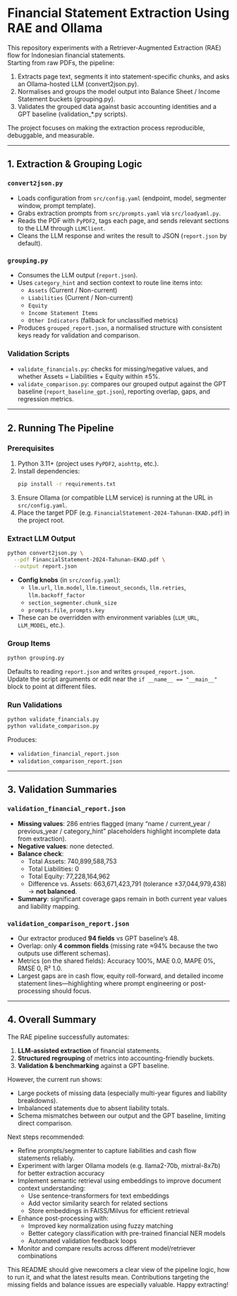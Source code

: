 # Financial Statement Extraction Using RAE and Ollama

This repository experiments with a Retriever-Augmented Extraction (RAE) flow for Indonesian financial statements.  
Starting from raw PDFs, the pipeline:

1. Extracts page text, segments it into statement-specific chunks, and asks an Ollama-hosted LLM (convert2json.py).
2. Normalises and groups the model output into Balance Sheet / Income Statement buckets (grouping.py).
3. Validates the grouped data against basic accounting identities and a GPT baseline (validation\_*.py scripts).

The project focuses on making the extraction process reproducible, debuggable, and measurable.

---

## 1. Extraction & Grouping Logic

### `convert2json.py`
- Loads configuration from `src/config.yaml` (endpoint, model, segmenter window, prompt template).
- Grabs extraction prompts from `src/prompts.yaml` via `src/loadyaml.py`.
- Reads the PDF with `PyPDF2`, tags each page, and sends relevant sections to the LLM through `LLMClient`.
- Cleans the LLM response and writes the result to JSON (`report.json` by default).

### `grouping.py`
- Consumes the LLM output (`report.json`).
- Uses `category_hint` and section context to route line items into:
  - `Assets` (Current / Non-current)
  - `Liabilities` (Current / Non-current)
  - `Equity`
  - `Income Statement Items`
  - `Other Indicators` (fallback for unclassified metrics)
- Produces `grouped_report.json`, a normalised structure with consistent keys ready for validation and comparison.

### Validation Scripts
- `validate_financials.py`: checks for missing/negative values, and whether Assets = Liabilities + Equity within ±5%.
- `validate_comparison.py`: compares our grouped output against the GPT baseline (`report_baseline_gpt.json`), reporting overlap, gaps, and regression metrics.

---

## 2. Running The Pipeline

### Prerequisites
1. Python 3.11+ (project uses `PyPDF2`, `aiohttp`, etc.).
2. Install dependencies:
   ```bash
   pip install -r requirements.txt
   ```
3. Ensure Ollama (or compatible LLM service) is running at the URL in `src/config.yaml`.
4. Place the target PDF (e.g. `FinancialStatement-2024-Tahunan-EKAD.pdf`) in the project root.

### Extract LLM Output
```bash
python convert2json.py \
  --pdf FinancialStatement-2024-Tahunan-EKAD.pdf \
  --output report.json
```
- **Config knobs** (in `src/config.yaml`):
  - `llm.url`, `llm.model`, `llm.timeout_seconds`, `llm.retries`, `llm.backoff_factor`
  - `section_segmenter.chunk_size`
  - `prompts.file`, `prompts.key`
- These can be overridden with environment variables (`LLM_URL`, `LLM_MODEL`, etc.).

### Group Items
```bash
python grouping.py
```
Defaults to reading `report.json` and writes `grouped_report.json`.  
Update the script arguments or edit near the `if __name__ == "__main__"` block to point at different files.

### Run Validations
```bash
python validate_financials.py
python validate_comparison.py
```
Produces:
- `validation_financial_report.json`
- `validation_comparison_report.json`

---

## 3. Validation Summaries

### `validation_financial_report.json`
- **Missing values**: 286 entries flagged (many “name / current_year / previous_year / category_hint” placeholders highlight incomplete data from extraction).
- **Negative values**: none detected.
- **Balance check**:
  - Total Assets: 740,899,588,753
  - Total Liabilities: 0
  - Total Equity: 77,228,164,962
  - Difference vs. Assets: 663,671,423,791 (tolerance ±37,044,979,438) → **not balanced**.
- **Summary**: significant coverage gaps remain in both current year values and liability mapping.

### `validation_comparison_report.json`
- Our extractor produced **94 fields** vs GPT baseline’s 48.
- Overlap: only **4 common fields** (missing rate ≈94% because the two outputs use different schemas).
- Metrics (on the shared fields): Accuracy 100%, MAE 0.0, MAPE 0%, RMSE 0, R² 1.0.
- Largest gaps are in cash flow, equity roll-forward, and detailed income statement lines—highlighting where prompt engineering or post-processing should focus.

---

## 4. Overall Summary

The RAE pipeline successfully automates:
1. **LLM-assisted extraction** of financial statements.
2. **Structured regrouping** of metrics into accounting-friendly buckets.
3. **Validation & benchmarking** against a GPT baseline.

However, the current run shows:
- Large pockets of missing data (especially multi-year figures and liability breakdowns).
- Imbalanced statements due to absent liability totals.
- Schema mismatches between our output and the GPT baseline, limiting direct comparison.

Next steps recommended:
- Refine prompts/segmenter to capture liabilities and cash flow statements reliably.
- Experiment with larger Ollama models (e.g. llama2-70b, mixtral-8x7b) for better extraction accuracy
- Implement semantic retrieval using embeddings to improve document context understanding:
    - Use sentence-transformers for text embeddings
    - Add vector similarity search for related sections
    - Store embeddings in FAISS/Milvus for efficient retrieval
- Enhance post-processing with:
    - Improved key normalization using fuzzy matching
    - Better category classification with pre-trained financial NER models
    - Automated validation feedback loops
- Monitor and compare results across different model/retriever combinations

This README should give newcomers a clear view of the pipeline logic, how to run it, and what the latest results mean. Contributions targeting the missing fields and balance issues are especially valuable. Happy extracting!
